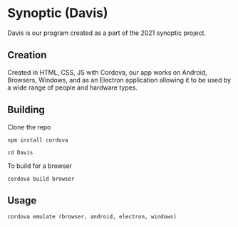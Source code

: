 # Synoptic (Davis)

Davis is our program created as a part of the 2021 synoptic project.

## Creation

Created in HTML, CSS, JS with Cordova, our app works on Android, Browsers, Windows, and as an Electron application allowing it to be used by a wide range of people and hardware types.

## Building

Clone the repo

```npm
npm install cordova
```

```unix
cd Davis
```

To build for a browser

```npm
cordova build browser
```

## Usage

```npm
cordova emulate (browser, android, electron, windows)
```
